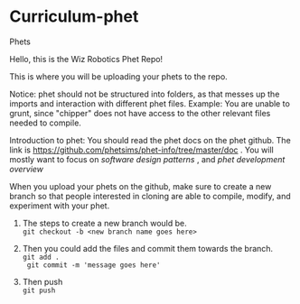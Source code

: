 # Curriculum-phet
Phets

Hello, this is the Wiz Robotics Phet Repo!

This is where you will be uploading your phets to the repo. 

Notice: phet should not be structured into folders, as that messes up the imports and interaction with different phet files. 
Example: You are unable to grunt, since "chipper" does not have access to the other relevant files needed to compile. 


Introduction to phet: You should read the phet docs on the phet github. The link is https://github.com/phetsims/phet-info/tree/master/doc .
You will mostly want to focus on *software design patterns* , and *phet development overview*

When you upload your phets on the github, make sure to create a new branch so that people interested in cloning are able to compile, modify, and experiment with your phet. 

1. The steps to create a new branch would be. <br> 
```git checkout -b <new branch name goes here>```<br>

2. Then you could add the files and commit them towards the branch. <br>
```git add .``` <br> 
``` git commit -m 'message goes here'```<br>

3. Then push <br>
```git push```
